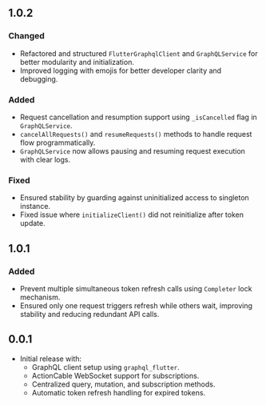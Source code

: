 ## 1.0.2

### Changed
- Refactored and structured `FlutterGraphqlClient` and `GraphQLService` for better modularity and initialization.
- Improved logging with emojis for better developer clarity and debugging.

### Added
- Request cancellation and resumption support using `_isCancelled` flag in `GraphQLService`.
- `cancelAllRequests()` and `resumeRequests()` methods to handle request flow programmatically.
- `GraphQLService` now allows pausing and resuming request execution with clear logs.

### Fixed
- Ensured stability by guarding against uninitialized access to singleton instance.
- Fixed issue where `initializeClient()` did not reinitialize after token update.


## 1.0.1

### Added
- Prevent multiple simultaneous token refresh calls using `Completer` lock mechanism.
- Ensured only one request triggers refresh while others wait, improving stability and reducing redundant API calls.

## 0.0.1

* Initial release with:
    - GraphQL client setup using `graphql_flutter`.
    - ActionCable WebSocket support for subscriptions.
    - Centralized query, mutation, and subscription methods.
    - Automatic token refresh handling for expired tokens.
